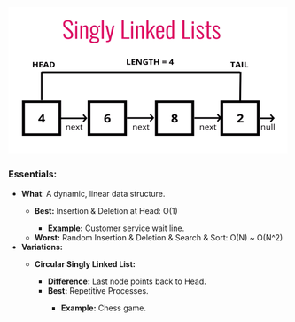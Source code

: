 ![Image of a singly linked list](images/singly_linked_list.png "Singly Linked List")

<h3>Essentials:</h3>
<ul>
    <li><strong>What</strong>: A dynamic, linear data structure.</li>
    <ul>
        <li><strong>Best:</strong> Insertion & Deletion at Head: O(1)</li>
        <ul>
            <li><strong>Example:</strong> Customer service wait line.</li>
        </ul>
        <li><strong>Worst:</strong> Random Insertion & Deletion & Search & Sort: O(N) ~ O(N^2)</li>
    </ul>
    <li><strong>Variations:</strong></li>
    <ul>
        <li><strong>Circular Singly Linked List:</strong></li>
        <ul>
            <li><strong>Difference:</strong> Last node points back to Head.</li>
            <li><strong>Best:</strong> Repetitive Processes.</li>
            <ul>
                <li><strong>Example:</strong> Chess game.</li>
            </ul>
        </ul>
    </ul>
</ul>